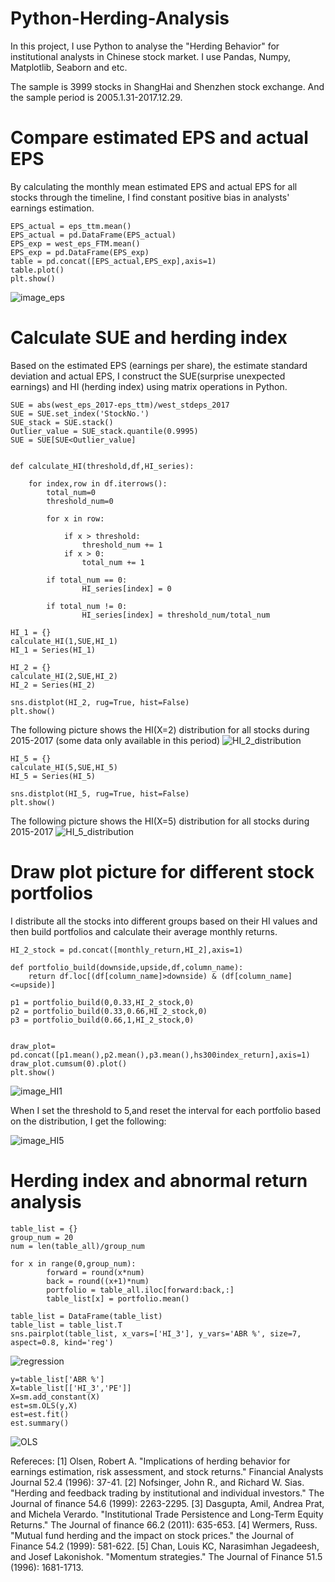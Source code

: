 # Python-Herding-Analysis

In this project, I use Python to analyse the "Herding Behavior" for institutional analysts in Chinese stock market. I use Pandas, Numpy, Matplotlib, Seaborn and etc.

The sample is 3999 stocks in ShangHai and Shenzhen stock exchange. And the sample period is 2005.1.31-2017.12.29. 

# Compare estimated EPS and actual EPS 

By calculating the monthly mean estimated EPS and actual EPS for all stocks through the timeline, I find constant positive bias in analysts' earnings estimation.

    EPS_actual = eps_ttm.mean()
    EPS_actual = pd.DataFrame(EPS_actual)
    EPS_exp = west_eps_FTM.mean()
    EPS_exp = pd.DataFrame(EPS_exp)
    table = pd.concat([EPS_actual,EPS_exp],axis=1)
    table.plot()
    plt.show()
 
![image_eps](https://github.com/YourongYe/Python-Herding-Analysis/blob/master/EPS.png)

# Calculate SUE and herding index

Based on the estimated EPS (earnings per share), the estimate standard deviation and actual EPS, I construct the SUE(surprise unexpected earnings) and HI (herding index) using 
matrix operations in Python.

    SUE = abs(west_eps_2017-eps_ttm)/west_stdeps_2017
    SUE = SUE.set_index('StockNo.')
    SUE_stack = SUE.stack()
    Outlier_value = SUE_stack.quantile(0.9995)
    SUE = SUE[SUE<Outlier_value]


    def calculate_HI(threshold,df,HI_series):
    
        for index,row in df.iterrows():
            total_num=0
            threshold_num=0

            for x in row:

                if x > threshold:
                    threshold_num += 1
                if x > 0:
                    total_num += 1

            if total_num == 0:
                    HI_series[index] = 0

            if total_num != 0:
                    HI_series[index] = threshold_num/total_num

    HI_1 = {}
    calculate_HI(1,SUE,HI_1)
    HI_1 = Series(HI_1)

    HI_2 = {}
    calculate_HI(2,SUE,HI_2)
    HI_2 = Series(HI_2)
  
    sns.distplot(HI_2, rug=True, hist=False)
    plt.show()

The following picture shows the HI(X=2) distribution for all stocks during 2015-2017 (some data only available in this period)
![HI_2_distribution](https://github.com/YourongYe/Python-Herding-Analysis/blob/master/HI_2_distribution.png)
    
    HI_5 = {}
    calculate_HI(5,SUE,HI_5)
    HI_5 = Series(HI_5)
    
    sns.distplot(HI_5, rug=True, hist=False)
    plt.show()
    
The following picture shows the HI(X=5) distribution for all stocks during 2015-2017 
![HI_5_distribution](https://github.com/YourongYe/Python-Herding-Analysis/blob/master/HI_5_distribution.png)

# Draw plot picture for different stock portfolios

I distribute all the stocks into different groups based on their HI values and then build portfolios and calculate their average monthly returns.

    HI_2_stock = pd.concat([monthly_return,HI_2],axis=1)
    
    def portfolio_build(downside,upside,df,column_name):
        return df.loc[(df[column_name]>downside) & (df[column_name]<=upside)]

    p1 = portfolio_build(0,0.33,HI_2_stock,0)
    p2 = portfolio_build(0.33,0.66,HI_2_stock,0)
    p3 = portfolio_build(0.66,1,HI_2_stock,0)
    
    
    draw_plot= pd.concat([p1.mean(),p2.mean(),p3.mean(),hs300index_return],axis=1)
    draw_plot.cumsum(0).plot()
    plt.show()
    
![image_HI1](https://github.com/YourongYe/Python-Herding-Analysis/blob/master/HI1.png)
    
When I set the threshold to 5,and reset the interval for each portfolio based on the distribution, I get the following:

![image_HI5](https://github.com/YourongYe/Python-Herding-Analysis/blob/master/HI5.png)

# Herding index and abnormal return analysis
    table_list = {}
    group_num = 20
    num = len(table_all)/group_num

    for x in range(0,group_num):
            forward = round(x*num)
            back = round((x+1)*num)
            portfolio = table_all.iloc[forward:back,:]
            table_list[x] = portfolio.mean()

    table_list = DataFrame(table_list)
    table_list = table_list.T
    sns.pairplot(table_list, x_vars=['HI_3'], y_vars='ABR %', size=7, aspect=0.8, kind='reg')

![regression](https://github.com/YourongYe/Python-Herding-Analysis/blob/master/regression.png)

    y=table_list['ABR %']
    X=table_list[['HI_3','PE']]
    X=sm.add_constant(X)
    est=sm.OLS(y,X)
    est=est.fit()
    est.summary()

![OLS](https://github.com/YourongYe/Python-Herding-Analysis/blob/master/OLS%20analysis.png)

Refereces: 
[1] Olsen, Robert A. "Implications of herding behavior for earnings estimation, risk assessment, and stock returns." Financial Analysts Journal 52.4 (1996): 37-41.
[2] Nofsinger, John R., and Richard W. Sias. "Herding and feedback trading by institutional and individual investors." The Journal of finance 54.6 (1999): 2263-2295.
[3] Dasgupta, Amil, Andrea Prat, and Michela Verardo. "Institutional Trade Persistence and Long‐Term Equity Returns." The Journal of finance 66.2 (2011): 635-653.
[4] Wermers, Russ. "Mutual fund herding and the impact on stock prices." the Journal of Finance 54.2 (1999): 581-622.
[5] Chan, Louis KC, Narasimhan Jegadeesh, and Josef Lakonishok. "Momentum strategies." The Journal of Finance 51.5 (1996): 1681-1713.
